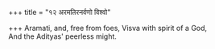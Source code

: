 +++
title = "१२ अरमतिरनर्वणो विश्वो"

+++
Aramati, and, free from foes, Visva with spirit of a God,  
     And the Adityas' peerless might.
